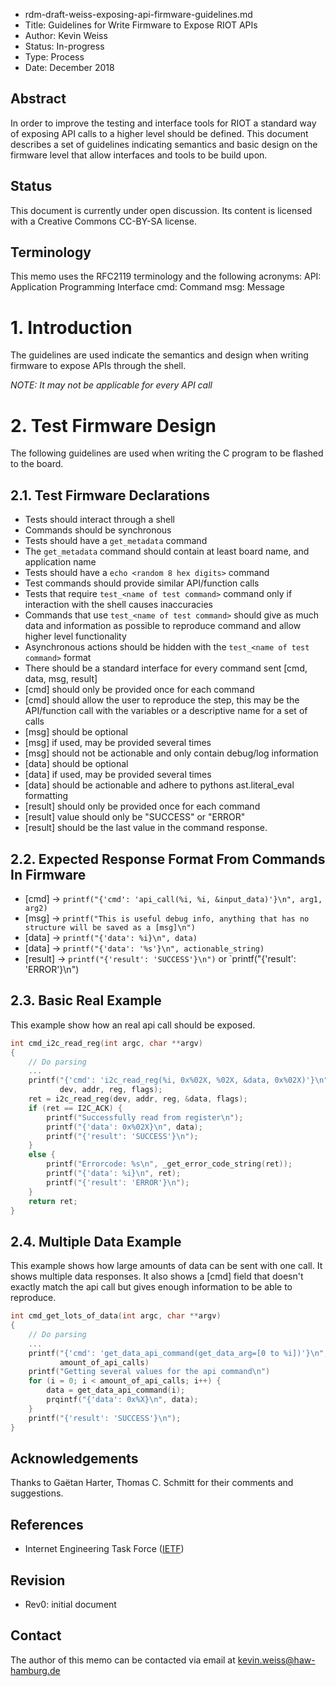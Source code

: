 - rdm-draft-weiss-exposing-api-firmware-guidelines.md
- Title: Guidelines for Write Firmware to Expose RIOT APIs
- Author: Kevin Weiss
- Status: In-progress
- Type: Process
- Date: December 2018

## Abstract

In order to improve the testing and interface tools for RIOT a standard way of
exposing API calls to a higher level should be defined. This document describes
a set of guidelines indicating semantics and basic design on the firmware level
that allow interfaces and tools to be build upon.

## Status

This document is currently under open discussion. Its content is licensed with
a Creative Commons CC-BY-SA license.

## Terminology
This memo uses the RFC2119 terminology and the following acronyms:
API: Application Programming Interface
cmd: Command
msg: Message

# 1. Introduction
The guidelines are used indicate the semantics and design when writing
firmware to expose APIs through the shell.

_NOTE: It may not be applicable for every API call_

 # 2. Test Firmware Design

The following guidelines are used when writing the C program to be flashed to
the board.

 ## 2.1. Test Firmware Declarations

- Tests should interact through a shell
- Commands should be synchronous
- Tests should have a `get_metadata` command
- The `get_metadata` command should contain at least board name, and
application name
- Tests should have a `echo <random 8 hex digits>` command
- Test commands should provide similar API/function calls
- Tests that require `test_<name of test command>` command only if interaction
with the shell causes inaccuracies
- Commands that use `test_<name of test command>` should give as much data
and information as possible to reproduce command and allow higher level
functionality
- Asynchronous actions should be hidden with the `test_<name of test command>`
format
- There should be a standard interface for every command sent
[cmd, data, msg, result]
- [cmd] should only be provided once for each command
- [cmd] should allow the user to reproduce the step, this may be the
API/function call with the variables or a descriptive name for a set of calls
- [msg] should be optional
- [msg] if used, may be provided several times
- [msg] should not be actionable and only contain debug/log
information
- [data] should be optional
- [data] if used, may be provided several times
- [data] should be actionable and adhere to pythons
ast.literal_eval formatting
- [result] should only be provided once for each command
- [result] value should only be "SUCCESS" or "ERROR"
- [result] should be the last value in the command response.

 ## 2.2. Expected Response Format From Commands In Firmware

- [cmd] -> `printf("{'cmd': 'api_call(%i, %i, &input_data)'}\n", arg1, arg2)`
- [msg] -> `printf("This is useful debug info, anything that has no
structure will be saved as a [msg]\n")`
- [data] -> `printf("{'data': %i}\n", data)`
- [data] -> `printf("{'data': '%s'}\n", actionable_string)`
- [result] -> `printf("{'result': 'SUCCESS'}\n")` or `printf("{'result':
'ERROR'}\n")

## 2.3.  Basic Real Example
This example show how an real api call should be exposed.
```c
int cmd_i2c_read_reg(int argc, char **argv)
{
    // Do parsing
    ...
    printf("{'cmd': 'i2c_read_reg(%i, 0x%02X, %02X, &data, 0x%02X)'}\n",
           dev, addr, reg, flags);
    ret = i2c_read_reg(dev, addr, reg, &data, flags);
    if (ret == I2C_ACK) {
        printf("Successfully read from register\n");
        printf("{'data': 0x%02X}\n", data);
        printf("{'result': 'SUCCESS'}\n");
    }
    else {
        printf("Errorcode: %s\n", _get_error_code_string(ret));
        printf("{'data': %i}\n", ret);
        printf("{'result': 'ERROR'}\n");
    }
    return ret;
}
```

## 2.4. Multiple Data Example

This example shows how large amounts of data can be sent with one call.
It shows multiple data responses.
It also shows a [cmd] field that doesn't exactly match the api call but
gives enough information to be able to reproduce.

 ```c
 int cmd_get_lots_of_data(int argc, char **argv)
 {
     // Do parsing
     ...
     printf("{'cmd': 'get_data_api_command(get_data_arg=[0 to %i])'}\n",
            amount_of_api_calls)
     printf("Getting several values for the api command\n")
     for (i = 0; i < amount_of_api_calls; i++) {
         data = get_data_api_command(i);
         prqintf("{'data': 0x%X}\n", data);
     }
     printf("{'result': 'SUCCESS'}\n");
 }
 ```

## Acknowledgements

Thanks to Gaëtan Harter, Thomas C. Schmitt for their comments and suggestions.

## References

- Internet Engineering Task Force ([IETF](http://ietf.org/))

## Revision

- Rev0: initial document

## Contact
The author of this memo can be contacted via email at
kevin.weiss@haw-hamburg.de

